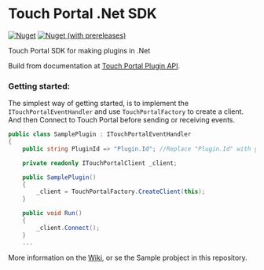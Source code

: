 # Touch Portal .Net SDK
[![Nuget](https://img.shields.io/nuget/v/TouchPortalSDK)](https://www.nuget.org/packages/TouchPortalSDK) [![Nuget (with prereleases)](https://img.shields.io/nuget/vpre/TouchPortalSDK)](https://www.nuget.org/packages/TouchPortalSDK)

Touch Portal SDK for making plugins in .Net

Build from documentation at [Touch Portal Plugin API](https://www.touch-portal.com/api/).

### Getting started:

The simplest way of getting started, is to implement the `ITouchPortalEventHandler` and use `TouchPortalFactory` to create a client.
And then Connect to Touch Portal before sending or receiving events.

```csharp
public class SamplePlugin : ITouchPortalEventHandler
{
    public string PluginId => "Plugin.Id"; //Replace "Plugin.Id" with your unique id.

    private readonly ITouchPortalClient _client;

    public SamplePlugin()
    {
        _client = TouchPortalFactory.CreateClient(this);
    }

    public void Run()
    {
        _client.Connect();
    }
    ...
```

More information on the [Wiki](https://github.com/oddbear/TouchPortalSDK/wiki), or se the Sample probject in this repository.
